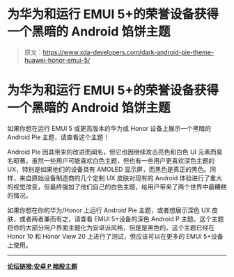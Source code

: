 # 为华为和运行 EMUI 5+的荣誉设备获得一个黑暗的 Android 馅饼主题

> 原文：<https://www.xda-developers.com/dark-android-pie-theme-huawei-honor-emui-5/>

# 为华为和运行 EMUI 5+的荣誉设备获得一个黑暗的 Android 馅饼主题

如果你想在运行 EMUI 5 或更高版本的华为或 Honor 设备上展示一个黑暗的 Android Pie 主题，请查看这个主题！

Android Pie 因其带来的改进而闻名，但它也因继续攻击亮色和白色 UI 元素而臭名昭著。虽然一些用户可能喜欢白色主题，但也有一些用户更喜欢深色主题的 UX，特别是如果他们的设备具有 AMOLED 显示屏，而黑色是真正的黑色。同样，来自原始设备制造商的几个定制 UX 皮肤对现有的 Android 体验进行了重大的视觉改变，但最终强加了他们自己的白色主题，给用户带来了两个世界中最糟糕的情况。

如果你想在你的华为/Honor 上运行 Android Pie 主题，或者想展示深色 UX 皮肤，或者两者兼而有之，请查看 EMUI 5+设备的深色 Android P 主题。这个主题将你的大部分用户界面主题化为安卓派风格，但是是黑色的。这个主题已经在 Honor 10 和 Honor View 20 上进行了测试，但应该可以在更多的 EMUI 5+设备上使用。

* * *

[**论坛链接:安卓 P 暗股主题**](https://forum.xda-developers.com/honor-8x/themes/android-p-dark-stock-theme-exclusive-t3905509)